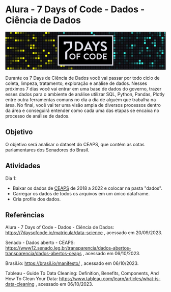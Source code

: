 # Alura - 7 Days of Code - Dados - Ciência de Dados
![7DayOfCode-Logo](../imgs/7DaysOfCode-Logo.jpg)

Durante os 7 Days de Ciência de Dados você vai passar por todo ciclo de coleta, limpeza, tratamento, exploração e análise de dados. 
Nesses próximos 7 dias você vai entrar em uma base de dados do governo, trazer esses dados para o ambiente de análise 
utilizar SQL, Python, Pandas, Plotly entre outra ferramentas comuns no dia a dia de alguém que trabalha na área. 
No final, você vai ter uma visão ampla de diversos processos dentro da área e conseguirá entender como cada uma das etapas 
se encaixa no processo de análise de dados.


## Objetivo
O objetivo será analisar o dataset do CEAPS, que contém as cotas parlamentares dos Senadores do Brasil.


## Atividades
Dia 1:
- Baixar os dados de [CEAPS](https://www12.senado.leg.br/transparencia/dados-abertos-transparencia/dados-abertos-ceaps) de 2018 a 2022 e colocar na pasta "dados".
- Carregar os dados de todos os arquivos em um único dataframe.
- Cria profile dos dados.


## Referências
Alura - 7 Days of Code - Dados - Ciência de Dados:
https://7daysofcode.io/matricula/data-science
 , acessado em 20/09/2023.

Senado - Dados aberto - CEAPS:
https://www12.senado.leg.br/transparencia/dados-abertos-transparencia/dados-abertos-ceaps
 , acessado em 06/10/2023.

Brasil.io: https://brasil.io/manifesto/
 , acessado em 06/10/2023.

Tableau - Guide To Data Cleaning: Definition, Benefits, Components, And How To Clean Your Data:
https://www.tableau.com/learn/articles/what-is-data-cleaning
 , acessado em 06/10/2023.